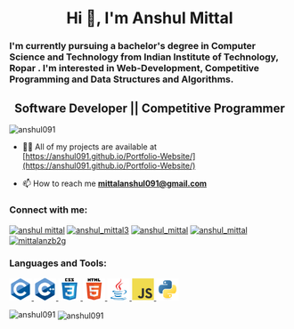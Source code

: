 <h1 align="center">Hi 👋, I'm Anshul Mittal</h1>
<h3> I'm currently pursuing a bachelor's degree in Computer Science and Technology from <b> Indian Institute of Technology, Ropar </b>. I'm interested in Web-Development, Competitive Programming and Data Structures and Algorithms.</h3>
<h2 align="center">Software Developer || Competitive Programmer</h2>

<p align="left"> <img src="https://komarev.com/ghpvc/?username=anshul091&label=Profile%20views&color=0e75b6&style=flat" alt="anshul091" /> </p>

- 👨‍💻 All of my projects are available at [https://anshul091.github.io/Portfolio-Website/](https://anshul091.github.io/Portfolio-Website/)

- 📫 How to reach me **mittalanshul091@gmail.com**

<h3 align="left">Connect with me:</h3>
<p align="left">
<a href="https://linkedin.com/in/anshul mittal" target="blank"><img align="center" src="https://raw.githubusercontent.com/rahuldkjain/github-profile-readme-generator/master/src/images/icons/Social/linked-in-alt.svg" alt="anshul mittal" height="30" width="40" /></a>
<a href="https://www.codechef.com/users/anshul_mittal3" target="blank"><img align="center" src="https://cdn.jsdelivr.net/npm/simple-icons@3.1.0/icons/codechef.svg" alt="anshul_mittal3" height="30" width="40" /></a>
<a href="https://codeforces.com/profile/anshul_mittal" target="blank"><img align="center" src="https://raw.githubusercontent.com/rahuldkjain/github-profile-readme-generator/master/src/images/icons/Social/codeforces.svg" alt="anshul_mittal" height="30" width="40" /></a>
<a href="https://www.leetcode.com/anshul_mittal" target="blank"><img align="center" src="https://raw.githubusercontent.com/rahuldkjain/github-profile-readme-generator/master/src/images/icons/Social/leet-code.svg" alt="anshul_mittal" height="30" width="40" /></a>
<a href="https://auth.geeksforgeeks.org/user/mittalanzb2g" target="blank"><img align="center" src="https://raw.githubusercontent.com/rahuldkjain/github-profile-readme-generator/master/src/images/icons/Social/geeks-for-geeks.svg" alt="mittalanzb2g" height="30" width="40" /></a>
</p>

<h3 align="left">Languages and Tools:</h3>
<p align="left"> <a href="https://www.cprogramming.com/" target="_blank" rel="noreferrer"> <img src="https://raw.githubusercontent.com/devicons/devicon/master/icons/c/c-original.svg" alt="c" width="40" height="40"/> </a> <a href="https://www.w3schools.com/cpp/" target="_blank" rel="noreferrer"> <img src="https://raw.githubusercontent.com/devicons/devicon/master/icons/cplusplus/cplusplus-original.svg" alt="cplusplus" width="40" height="40"/> </a> <a href="https://www.w3schools.com/css/" target="_blank" rel="noreferrer"> <img src="https://raw.githubusercontent.com/devicons/devicon/master/icons/css3/css3-original-wordmark.svg" alt="css3" width="40" height="40"/> </a> <a href="https://www.w3.org/html/" target="_blank" rel="noreferrer"> <img src="https://raw.githubusercontent.com/devicons/devicon/master/icons/html5/html5-original-wordmark.svg" alt="html5" width="40" height="40"/> </a> <a href="https://www.java.com" target="_blank" rel="noreferrer"> <img src="https://raw.githubusercontent.com/devicons/devicon/master/icons/java/java-original.svg" alt="java" width="40" height="40"/> </a> <a href="https://developer.mozilla.org/en-US/docs/Web/JavaScript" target="_blank" rel="noreferrer"> <img src="https://raw.githubusercontent.com/devicons/devicon/master/icons/javascript/javascript-original.svg" alt="javascript" width="40" height="40"/> </a> <a href="https://www.python.org" target="_blank" rel="noreferrer"> <img src="https://raw.githubusercontent.com/devicons/devicon/master/icons/python/python-original.svg" alt="python" width="40" height="40"/> </a> </p>

<p><img align="left" src="https://github-readme-stats.vercel.app/api/top-langs?username=anshul091&show_icons=true&locale=en&layout=compact" alt="anshul091" /></p>

<p>&nbsp;<img align="center" src="https://github-readme-stats.vercel.app/api?username=anshul091&show_icons=true&locale=en" alt="anshul091" /></p>


